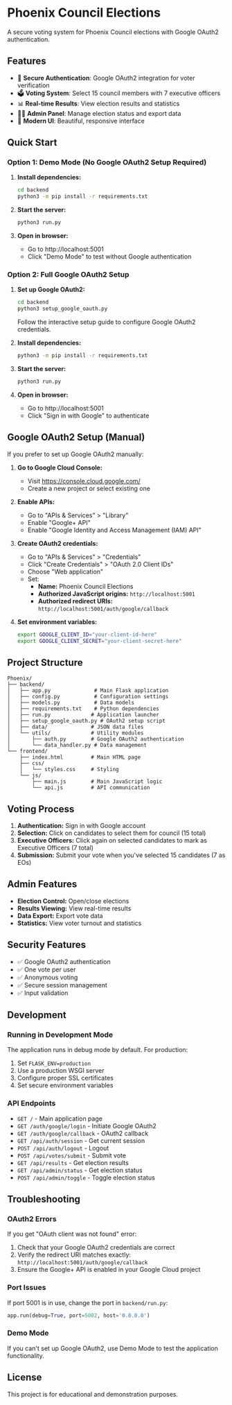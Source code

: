 # Phoenix Council Elections

A secure voting system for Phoenix Council elections with Google OAuth2 authentication.

## Features

- 🔐 **Secure Authentication**: Google OAuth2 integration for voter verification
- 🗳️ **Voting System**: Select 15 council members with 7 executive officers
- 📊 **Real-time Results**: View election results and statistics
- 👨‍💼 **Admin Panel**: Manage election status and export data
- 🎨 **Modern UI**: Beautiful, responsive interface

## Quick Start

### Option 1: Demo Mode (No Google OAuth2 Setup Required)

1. **Install dependencies:**
   ```bash
   cd backend
   python3 -m pip install -r requirements.txt
   ```

2. **Start the server:**
   ```bash
   python3 run.py
   ```

3. **Open in browser:**
   - Go to http://localhost:5001
   - Click "Demo Mode" to test without Google authentication

### Option 2: Full Google OAuth2 Setup

1. **Set up Google OAuth2:**
   ```bash
   cd backend
   python3 setup_google_oauth.py
   ```
   Follow the interactive setup guide to configure Google OAuth2 credentials.

2. **Install dependencies:**
   ```bash
   python3 -m pip install -r requirements.txt
   ```

3. **Start the server:**
   ```bash
   python3 run.py
   ```

4. **Open in browser:**
   - Go to http://localhost:5001
   - Click "Sign in with Google" to authenticate

## Google OAuth2 Setup (Manual)

If you prefer to set up Google OAuth2 manually:

1. **Go to Google Cloud Console:**
   - Visit https://console.cloud.google.com/
   - Create a new project or select existing one

2. **Enable APIs:**
   - Go to "APIs & Services" > "Library"
   - Enable "Google+ API"
   - Enable "Google Identity and Access Management (IAM) API"

3. **Create OAuth2 credentials:**
   - Go to "APIs & Services" > "Credentials"
   - Click "Create Credentials" > "OAuth 2.0 Client IDs"
   - Choose "Web application"
   - Set:
     - **Name:** Phoenix Council Elections
     - **Authorized JavaScript origins:** `http://localhost:5001`
     - **Authorized redirect URIs:** `http://localhost:5001/auth/google/callback`

4. **Set environment variables:**
   ```bash
   export GOOGLE_CLIENT_ID="your-client-id-here"
   export GOOGLE_CLIENT_SECRET="your-client-secret-here"
   ```

## Project Structure

```
Phoenix/
├── backend/
│   ├── app.py              # Main Flask application
│   ├── config.py           # Configuration settings
│   ├── models.py           # Data models
│   ├── requirements.txt    # Python dependencies
│   ├── run.py             # Application launcher
│   ├── setup_google_oauth.py # OAuth2 setup script
│   ├── data/              # JSON data files
│   └── utils/             # Utility modules
│       ├── auth.py        # Google OAuth2 authentication
│       └── data_handler.py # Data management
└── frontend/
    ├── index.html         # Main HTML page
    ├── css/
    │   └── styles.css     # Styling
    └── js/
        ├── main.js        # Main JavaScript logic
        └── api.js         # API communication
```

## Voting Process

1. **Authentication:** Sign in with Google account
2. **Selection:** Click on candidates to select them for council (15 total)
3. **Executive Officers:** Click again on selected candidates to mark as Executive Officers (7 total)
4. **Submission:** Submit your vote when you've selected 15 candidates (7 as EOs)

## Admin Features

- **Election Control:** Open/close elections
- **Results Viewing:** View real-time results
- **Data Export:** Export vote data
- **Statistics:** View voter turnout and statistics

## Security Features

- ✅ Google OAuth2 authentication
- ✅ One vote per user
- ✅ Anonymous voting
- ✅ Secure session management
- ✅ Input validation

## Development

### Running in Development Mode

The application runs in debug mode by default. For production:

1. Set `FLASK_ENV=production`
2. Use a production WSGI server
3. Configure proper SSL certificates
4. Set secure environment variables

### API Endpoints

- `GET /` - Main application page
- `GET /auth/google/login` - Initiate Google OAuth2
- `GET /auth/google/callback` - OAuth2 callback
- `GET /api/auth/session` - Get current session
- `POST /api/auth/logout` - Logout
- `POST /api/votes/submit` - Submit vote
- `GET /api/results` - Get election results
- `GET /api/admin/status` - Get election status
- `POST /api/admin/toggle` - Toggle election status

## Troubleshooting

### OAuth2 Errors

If you get "OAuth client was not found" error:

1. Check that your Google OAuth2 credentials are correct
2. Verify the redirect URI matches exactly: `http://localhost:5001/auth/google/callback`
3. Ensure the Google+ API is enabled in your Google Cloud project

### Port Issues

If port 5001 is in use, change the port in `backend/run.py`:

```python
app.run(debug=True, port=5002, host='0.0.0.0')
```

### Demo Mode

If you can't set up Google OAuth2, use Demo Mode to test the application functionality.

## License

This project is for educational and demonstration purposes.

